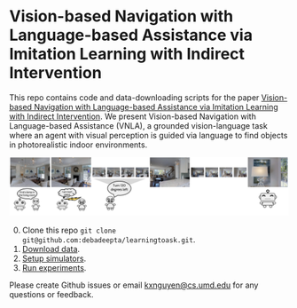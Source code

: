 # Vision-based Navigation with Language-based Assistance via Imitation Learning with Indirect Intervention

This repo contains code and data-downloading scripts for the paper [Vision-based Navigation with Language-based Assistance via Imitation Learning with Indirect Intervention](https://arxiv.org/abs/1812.04155). We present Vision-based Navigation with Language-based Assistance (VNLA), a grounded vision-language task where an agent with visual perception is guided via language to find objects in photorealistic indoor environments. 

![Concept](example.png)

0. Clone this repo `git clone git@github.com:debadeepta/learningtoask.git`. 
1. [Download data](https://github.com/debadeepta/learningtoask/tree/master/data). 
2. [Setup simulators](https://github.com/debadeepta/learningtoask/tree/master/code). 
3. [Run experiments](https://github.com/debadeepta/learningtoask/tree/master/code/tasks/VNLA). 

Please create Github issues or email kxnguyen@cs.umd.edu for any questions or feedback. 
